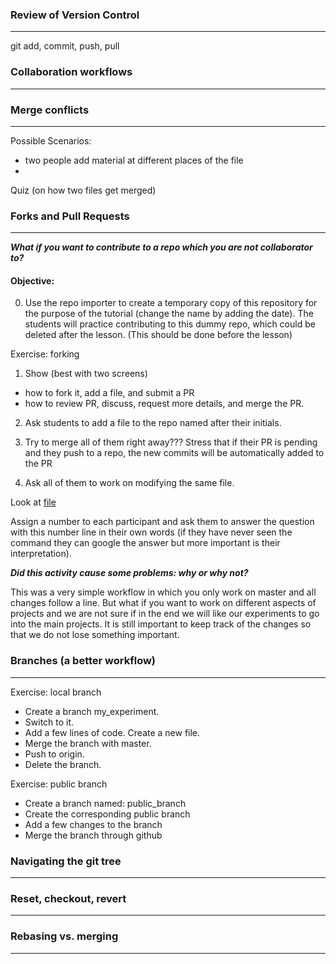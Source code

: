 ### Review of Version Control
----
git add, commit, push, pull

### Collaboration workflows
----

### Merge conflicts
----
Possible Scenarios:
* two people add material at different places of the file
*

Quiz (on how two files get merged)

### Forks and Pull Requests
----------------------------------

***What if you want to contribute to a repo which you are not collaborator to?***


#### Objective:

0. Use the repo importer to create a temporary copy of this repository for the purpose of the tutorial (change the name by adding the date). The students will practice contributing to this dummy repo, which could be deleted after the lesson. (This should be done before the lesson)

Exercise: forking

1. Show (best with two screens)
- how to fork it, add a file, and submit a PR
- how to review PR, discuss, request more details, and merge the PR.

2. Ask students to add a file to the repo named after their initials.

3. Try to merge all of them right away??? Stress that if their PR is pending and they push to a repo, the new commits will be automatically added to the PR

4. Ask all of them to work on modifying the same file.

Look at [file](git-review.md) 

Assign a number to each participant and ask them to answer the question with this number line in their own words (if they have never seen the command they can google the answer but more important is their interpretation).

***Did this activity cause some problems: why or why not?***

This was a very simple workflow in which you only work on master and all changes follow a line. But what if you want to work on different aspects of projects and we are not sure if in the end we will like our experiments to go into the main projects. It is still important to keep track of the changes so that we do not lose something important.

### Branches (a better workflow)
--------------------
Exercise: local branch

* Create a branch my_experiment.
* Switch to it.
* Add a few lines  of code. Create a new file.
* Merge the branch with master.
* Push to origin.
* Delete the branch.

Exercise: public branch

* Create a branch named: public_branch
* Create the corresponding public branch
* Add a few changes to the branch
* Merge the branch through github


### Navigating the git tree
----------------------------

### Reset, checkout, revert
---------------------------

### Rebasing vs. merging
-------------------------
